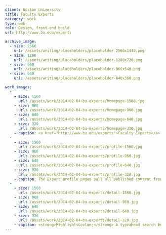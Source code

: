 ```yaml
---
client: Boston University
title: Faculty Experts
category: work
type: web
role: Design, front-end build
url: http://www.bu.edu/experts

archive_image:
  - size: 2560
    url: /assets/writing/placeholders/placeholder-2560x1440.png
  - size: 1280
    url: /assets/writing/placeholders/placeholder-1280x720.png
  - size: 960
    url: /assets/writing/placeholders/placeholder-960x540.png
  - size: 640
    url: /assets/writing/placeholders/placeholder-640x360.png

work_images:
  -
    - size: 1560
      url: /assets/work/2014-02-04-bu-experts/homepage-1560.jpg
    - size: 960
      url: /assets/work/2014-02-04-bu-experts/homepage-960.jpg
    - size: 640
      url: /assets/work/2014-02-04-bu-experts/homepage-640.jpg
    - size: 320
      url: /assets/work/2014-02-04-bu-experts/homepage-320.jpg
    - caption: <a href="http://www.bu.edu/experts">Faculty Experts</a> are BU professors who make themselves available to the media as specialists in certain fields. BU Public Relations oversees this program. We expanded the original, barebones database of contact information into a searchable resource for journalists.
  -
    - size: 1560
      url: /assets/work/2014-02-04-bu-experts/profile-1560.jpg
    - size: 960
      url: /assets/work/2014-02-04-bu-experts/profile-960.jpg
    - size: 640
      url: /assets/work/2014-02-04-bu-experts/profile-640.jpg
    - size: 320
      url: /assets/work/2014-02-04-bu-experts/profile-320.jpg
    - caption: The Expert profile pages pull all published content from across the BU network.
  -
    - size: 1560
      url: /assets/work/2014-02-04-bu-experts/detail-1560.jpg
    - size: 960
      url: /assets/work/2014-02-04-bu-experts/detail-960.jpg
    - size: 640
      url: /assets/work/2014-02-04-bu-experts/detail-640.jpg
    - size: 320
      url: /assets/work/2014-02-04-bu-experts/detail-320.jpg
    - caption: <strong>Highlights&colon;</strong> A typeahead search box on the homepage that filters professor names, fields, and specialties; the <a href="http://www.bu.edu/experts/fields/">Fields</a> and <a href="http://www.bu.edu/experts/expertise/">Topics</a> pages that let visitors browse the many experts working at Boston University.
---
```

